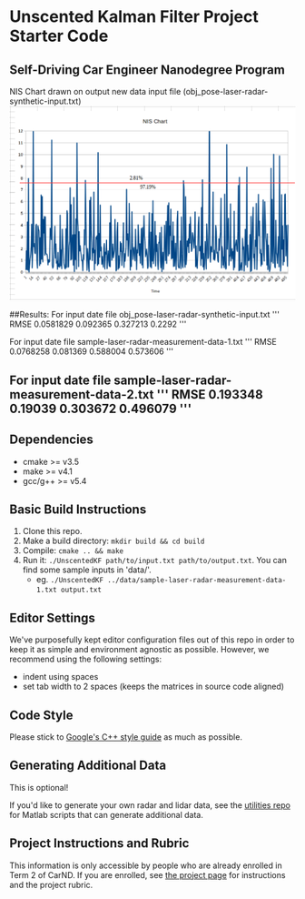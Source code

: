 # Unscented Kalman Filter Project Starter Code
Self-Driving Car Engineer Nanodegree Program
---
NIS Chart drawn on output new data input file (obj_pose-laser-radar-synthetic-input.txt)
![NIS Chart](/P2-Unscented-Kalman-Filter-Project/NIS_Chart.png?raw=true "NIS Chart")

##Results:
For input date file obj_pose-laser-radar-synthetic-input.txt
'''
RMSE
0.0581829
 0.092365
 0.327213
   0.2292
'''

For input date file sample-laser-radar-measurement-data-1.txt
'''
RMSE
0.0768258
 0.081369
 0.588004
 0.573606
'''

For input date file sample-laser-radar-measurement-data-2.txt
'''
RMSE
0.193348
 0.19039
0.303672
0.496079
'''
---

## Dependencies

* cmake >= v3.5
* make >= v4.1
* gcc/g++ >= v5.4

## Basic Build Instructions

1. Clone this repo.
2. Make a build directory: `mkdir build && cd build`
3. Compile: `cmake .. && make`
4. Run it: `./UnscentedKF path/to/input.txt path/to/output.txt`. You can find
   some sample inputs in 'data/'.
    - eg. `./UnscentedKF ../data/sample-laser-radar-measurement-data-1.txt output.txt`

## Editor Settings

We've purposefully kept editor configuration files out of this repo in order to
keep it as simple and environment agnostic as possible. However, we recommend
using the following settings:

* indent using spaces
* set tab width to 2 spaces (keeps the matrices in source code aligned)

## Code Style

Please stick to [Google's C++ style guide](https://google.github.io/styleguide/cppguide.html) as much as possible.

## Generating Additional Data

This is optional!

If you'd like to generate your own radar and lidar data, see the
[utilities repo](https://github.com/udacity/CarND-Mercedes-SF-Utilities) for
Matlab scripts that can generate additional data.

## Project Instructions and Rubric

This information is only accessible by people who are already enrolled in Term 2
of CarND. If you are enrolled, see [the project page](https://classroom.udacity.com/nanodegrees/nd013/parts/40f38239-66b6-46ec-ae68-03afd8a601c8/modules/0949fca6-b379-42af-a919-ee50aa304e6a/lessons/c3eb3583-17b2-4d83-abf7-d852ae1b9fff/concepts/4d0420af-0527-4c9f-a5cd-56ee0fe4f09e)
for instructions and the project rubric.
